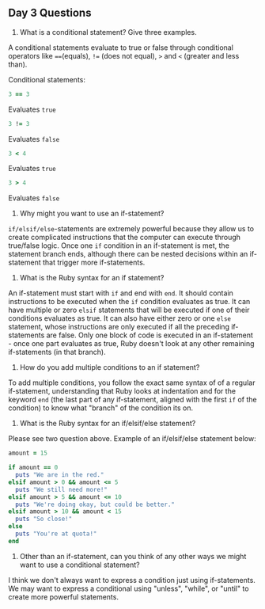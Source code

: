 ## Day 3 Questions

1. What is a conditional statement? Give three examples.

A conditional statements evaluate to true or false through conditional operators
like `==`(equals), `!=` (does not equal), `>` and `<` (greater and less than).

Conditional statements:
```Ruby
3 == 3
```
Evaluates `true`

```ruby
3 != 3
```
Evaluates `false`

```ruby
3 < 4
```
Evaluates  `true`

```ruby
3 > 4
```
Evaluates `false`

1. Why might you want to use an if-statement?

`if/elsif/else`-statements are extremely powerful because they allow us to create
complicated instructions that the computer can execute through true/false logic.
Once one `if` condition in an if-statement is met, the statement branch ends,
although there can be nested decisions within an if-statement that trigger more
if-statements.

1. What is the Ruby syntax for an if statement?

An if-statement must start with `if` and end with `end`. It should contain
instructions to be executed when the `if` condition evaluates as true. It can have
multiple or zero `elsif` statements that will be executed if one of their conditions
evaluates as true. It can also have either zero or one `else` statement, whose
instructions are only executed if all the preceding if-statements are false. Only
one block of code is executed in an if-statement - once one part evaluates as true,
Ruby doesn't look at any other remaining if-statements (in that branch).

1. How do you add multiple conditions to an if statement?

To add multiple conditions, you follow the exact same syntax of of a regular
if-statement, understanding that Ruby looks at indentation and for the keyword
`end` (the last part of any if-statement, aligned with the first `if` of the
condition) to know what "branch" of the condition its on.

1. What is the Ruby syntax for an if/elsif/else statement?

Please see two question above. Example of an if/elsif/else statement below:

```ruby
amount = 15

if amount == 0
  puts "We are in the red."
elsif amount > 0 && amount <= 5
  puts "We still need more!"
elsif amount > 5 && amount <= 10
  puts "We're doing okay, but could be better."
elsif amount > 10 && amount < 15
  puts "So close!"
else
  puts "You're at quota!"
end
```

1. Other than an if-statement, can you think of any other ways we might want to use a conditional statement?

I think we don't always want to express a condition just using if-statements. We
may want to express a conditional using "unless", "while", or "until" to create
more powerful statements. 
